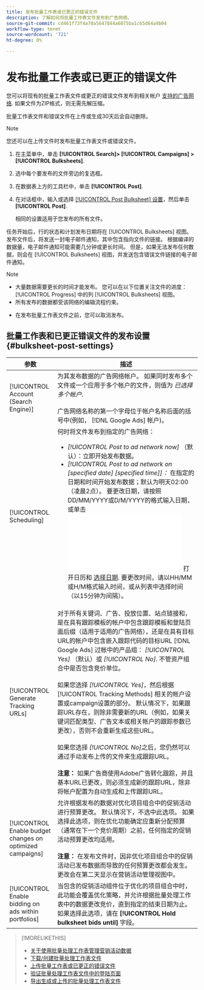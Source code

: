 ```yaml
---
title: 发布批量工作表或已更正的错误文件
description: 了解如何将批量工作表文件发布到广告网络。
source-git-commit: cd461f73f4a70a5647844a6075ba1c65d64a9b04
workflow-type: tm+mt
source-wordcount: '721'
ht-degree: 0%

---
```


# 发布批量工作表或已更正的错误文件

您可以将现有的批量工作表文件或更正的错误文件发布到相关帐户 [支持的广告网络](bulksheet-about.md#bulksheet-functionality-by-network). 如果文件为ZIP格式，则无需先解压缩。

批量工作表文件和错误文件在上传或生成30天后会自动删除。

>[!NOTE]
>您还可以在上传文件时发布批量工作表文件或错误文件。

1. 在主菜单中，单击 **[!UICONTROL Search]> [!UICONTROL Campaigns] >[!UICONTROL Bulksheets]**.

1. 选中每个要发布的文件旁边的复选框。

1. 在数据表上方的工具栏中，单击 **[!UICONTROL Post]**.

1. 在对话框中，输入或选择 [[!UICONTROL Post Bulksheet] 设置](#bulksheet-post-settings)，然后单击 **[!UICONTROL Post]**.

   相同的设置适用于您发布的所有文件。

任务开始后，行的状态和计划发布日期将在 [!UICONTROL Bulksheets] 视图。 发布文件后，将发送一封电子邮件通知，其中包含指向文件的链接。 根据编译的数据量，电子邮件通知可能需要几分钟或更长时间。 但是，如果无法发布任何数据，则会在 [!UICONTROL Bulksheets] 视图，并发送包含错误文件链接的电子邮件通知。

>[!NOTE]
>
>* 大量数据需要更长的时间才能发布。 您可以在以下位置关注文件的进度： [!UICONTROL Progress] 中的列 [!UICONTROL Bulksheets] 视图。
>* 所有发布的数据都受该网络的编辑流程约束。

* 在发布批量工作表文件之前，您可以取消发布。

## 批量工作表和已更正错误文件的发布设置 {#bulksheet-post-settings}

| 参数 | 描述 |
|----|----|
| [!UICONTROL Account (Search Engine)] | 为其发布数据的广告网络帐户。 如果同时发布多个文件或一个应用于多个帐户的文件，则值为 <i>已选择多个帐户</i>.<br><br>广告网络名称的第一个字母位于帐户名称后面的括号中(例如， [!DNL Google Ads] 帐户)。 |
| [!UICONTROL Scheduling] | 何时将文件发布到指定的广告网络：<ul><li><i>[!UICONTROL Post to ad network now]</i> （默认）：立即开始发布数据。</li><li><i>[!UICONTROL Post to ad network on \[specified date\] \[specified time\]]：</i> 在指定的日期和时间开始发布数据；默认为明天02:00（凌晨2点）。 要更改日期，请按照DD/MM/YYYY或D/M/YYYY的格式输入日期，或单击 ![日历](/help/search-social-commerce/common-tasks/navigation-editing-selection/calendar.md "日历") 打开日历和 [选择日期](/help/search-social-commerce/common-tasks/navigation-editing-selection/calendar.md). 要更改时间，请以HH/MM或H/M格式输入时间，或从列表中选择时间（以15分钟为间隔）。</li></ul> |
| [!UICONTROL Generate Tracking URLs] | 对于所有关键词、广告、投放位置、站点链接和，是在具有跟踪模板的帐户中包含跟踪模板和登陆页面后缀（适用于适用的广告网络），还是在具有目标URL的帐户中包含嵌入跟踪代码的目标URL [!DNL Google Ads] 过帐中的产品组： <i>[!UICONTROL Yes]</i> （默认）或 <i>[!UICONTROL No]</i>. 不管资产组合中是否包含竞价单位。<br><br>如果您选择 <i>[!UICONTROL Yes]</i>，然后根据 [!UICONTROL Tracking Methods] 相关的帐户设置或campaign设置的部分。 默认情况下，如果跟踪URL存在，则除非需要新的URL（例如，如果关键词匹配类型、广告文本或相关帐户的跟踪参数已更改），否则不会重新生成这些URL。<br><br>如果您选择 <i>[!UICONTROL No]</i>之后，您仍然可以通过手动发布上传的文件来生成跟踪URL。<br><br><b>注意：</b> 如果广告商使用Adobe广告转化跟踪，并且基本URL已更改，则必须生成新的跟踪URL，除非将帐户配置为自动生成和上传跟踪URL。 |
| [!UICONTROL Enable budget changes on optimized campaigns] | 允许根据发布的数据对优化项目组合中的促销活动进行预算更改。 默认情况下，不选中此选项。 如果选择此选项，则在优化功能确定应重新分配预算（通常在下一个竞价周期）之前，任何指定的促销活动预算更改均适用。<br><br><b>注意：</b> 在发布文件时，因非优化项目组合中的促销活动已发布数据而导致的任何预算更改都会发生。 更改会在第二天显示在营销活动管理视图中。 |
| [!UICONTROL Enable bidding on ads within portfolios] | 当包含的促销活动组件位于优化的项目组合中时，此功能会覆盖优化策略，并允许根据批量处理工作表中的数据更改竞价，直到指定的结束日期为止。 如果选择此选项，请在 **[!UICONTROL Hold bulksheet bids until]** 字段。 |

>[!MORELIKETHIS]
>
>* [关于使用批量处理工作表管理营销活动数据](bulksheet-about.md)
>* [下载/创建批量处理工作表文件](bulksheet-download.md)
>* [上传批量工作表或已更正的错误文件](bulksheet-upload.md)
>* [验证批量处理工作表文件中的登陆页面](bulksheet-validate-landing-pages.md)
>* [导出生成或上传的批量处理工作表文件](bulksheet-export.md)

